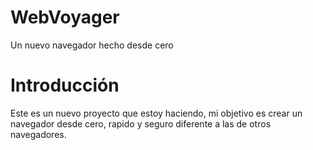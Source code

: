 # WebVoyager
Un nuevo navegador hecho desde cero

# Introducción
Este es un nuevo proyecto que estoy haciendo, mi objetivo es crear un navegador desde cero, rapido y seguro diferente a las de otros navegadores.
